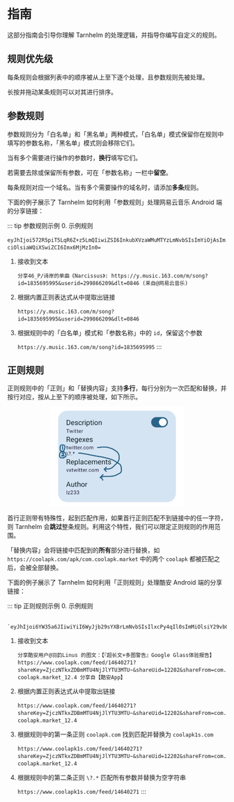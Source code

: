 # 指南

这部分指南会引导你理解 Tarnhelm 的处理逻辑，并指导你编写自定义的规则。

## 规则优先级

每条规则会根据列表中的顺序被从上至下逐个处理，且参数规则先被处理。

长按并拖动某条规则可以对其进行排序。

## 参数规则

参数规则分为「白名单」和「黑名单」两种模式，「白名单」模式保留你在规则中填写的参数名称，「黑名单」模式则会移除它们。

当有多个需要进行操作的参数时，**换行**填写它们。

若需要去除或保留所有参数，可在「参数名称」一栏中**留空**。

每条规则对应一个域名。当有多个需要操作的域名时，请添加**多条**规则。

下面的例子展示了 Tarnhelm 如何利用「参数规则」处理网易云音乐 Android 端的分享链接：

::: tip 参数规则示例
0. 示例规则

   `eyJhIjoi572R5piT5LqR6Z+z5LmQIiwiZSI6InkubXVzaWMuMTYzLmNvbSIsImYiOjAsImciOlsiaWQiXSwiZCI6Imx6MjMzIn0=`

1. 接收到文本

   `分享46_P/诗岸的单曲《Narcissus》: https://y.music.163.com/m/song?id=1835695995&userid=299866209&dlt=0846 (来自@网易云音乐)`

2. 根据内置正则表达式从中提取出链接

   `https://y.music.163.com/m/song?id=1835695995&userid=299866209&dlt=0846`

3. 根据规则中的「白名单」模式和「参数名称」中的 `id`，保留这个参数

   `https://y.music.163.com/m/song?id=1835695995`
:::

## 正则规则

正则规则中的「正则」和「替换内容」支持**多行**，每行分别为一次匹配和替换，并按行对应，按从上至下的顺序被处理，如下所示。

<p style="text-align: center;">
<img src="./1.png" style="zoom: 30%;" />
</p>

首行正则带有特殊性，起到匹配作用，如果首行正则匹配不到链接中的任一字符，则 Tarnhelm 会**跳过**整条规则。利用这个特性，我们可以限定正则规则的作用范围。

「替换内容」会将链接中匹配到的**所有**部分进行替换，如 `https://coolapk.com/apk/com.coolapk.market` 中的两个 `coolapk` 都被匹配之后，会被全部替换。

下面的例子展示了 Tarnhelm 如何利用「正则规则」处理酷安 Android 端的分享链接：

::: tip 正则规则示例
0. 示例规则

      `eyJhIjoi6YW35a6JIiwiYiI6WyJjb29sYXBrLmNvbSIsIlxcPy4qIl0sImMiOlsiY29vbGFwazFzLmNvbSIsIiJdLCJkIjoibHoyMzMifQ==`

1. 接收到文本

   `分享酷安用户@羽韵Linus 的图文：【『超长文+多图警告』Google Glass体验报告】 https://www.coolapk.com/feed/14640271?shareKey=ZjczNTkxZDBmMTU4NjJlYTU3MTU~&shareUid=12202&shareFrom=com.coolapk.market_12.4 分享自【酷安App】`

2. 根据内置正则表达式从中提取出链接

    `https://www.coolapk.com/feed/14640271?shareKey=ZjczNTkxZDBmMTU4NjJlYTU3MTU~&shareUid=12202&shareFrom=com.coolapk.market_12.4`

3. 根据规则中的第一条正则 `coolapk.com` 找到匹配并替换为 `coolapk1s.com`

    `https://www.coolapk1s.com/feed/14640271?shareKey=ZjczNTkxZDBmMTU4NjJlYTU3MTU~&shareUid=12202&shareFrom=com.coolapk.market_12.4`

4. 根据规则中的第二条正则 `\?.*` 匹配所有参数并替换为空字符串

    `https://www.coolapk1s.com/feed/14640271`
:::